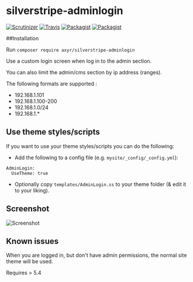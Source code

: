 silverstripe-adminlogin
=======================
[![Scrutinizer](https://img.shields.io/scrutinizer/g/axyr/silverstripe-adminlogin.svg)](https://scrutinizer-ci.com/g/axyr/silverstripe-adminlogin/)
[![Travis](https://img.shields.io/travis/axyr/silverstripe-adminlogin.svg)](https://travis-ci.org/axyr/silverstripe-adminlogin)
[![Packagist](https://img.shields.io/packagist/dt/axyr/silverstripe-adminlogin.svg)](https://packagist.org/packages/axyr/silverstripe-adminlogin)
[![Packagist](https://img.shields.io/packagist/v/axyr/silverstripe-adminlogin.svg)](https://packagist.org/packages/axyr/silverstripe-adminlogin)

##Installation

Run ```composer require axyr/silverstripe-adminlogin```

Use a custom login screen when log in to the admin section.

You can also limit the admin/cms section by ip address (ranges).

The following formats are supported :

* 192.168.1.101
* 192.168.1.100-200
* 192.168.1.0/24
* 192.168.1.*

## Use theme styles/scripts

If you want to use your theme styles/scripts you can do the following:

* Add the following to a config file (e.g. ```mysite/_config/_config.yml```):
```
AdminLogin:
  UseTheme: true
```
* Optionally copy ```templates/AdminLogin.ss``` to your theme folder (& edit it to your liking).

## Screenshot

![Screenshot](https://raw.github.com/axyr/silverstripe-adminlogin/master/images/screenshot.png)

## Known issues
When you are logged in, but don't have admin permissions, the normal site theme will be used.

Requires > 5.4
